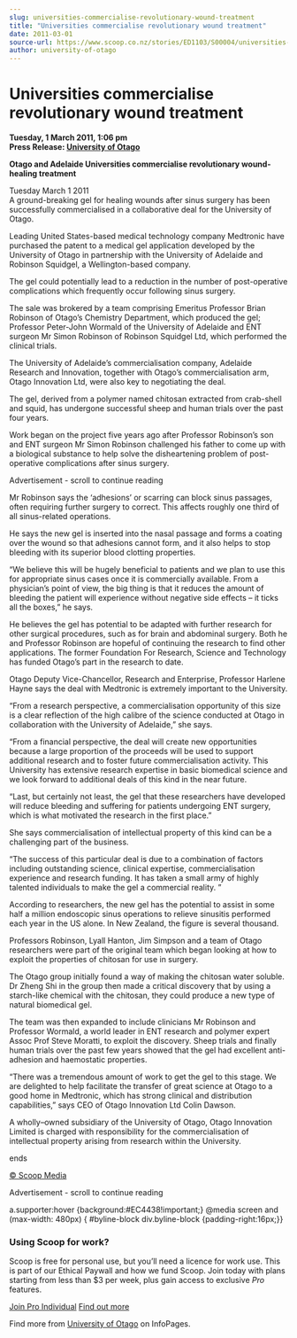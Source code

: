 ```yaml
---
slug: universities-commercialise-revolutionary-wound-treatment
title: "Universities commercialise revolutionary wound treatment"
date: 2011-03-01
source-url: https://www.scoop.co.nz/stories/ED1103/S00004/universities-commercialise-revolutionary-wound-treatment.htm
author: university-of-otago
---
```

Universities commercialise revolutionary wound treatment
========================================================

**Tuesday, 1 March 2011, 1:06 pm**  
**Press Release: [University of Otago](https://info.scoop.co.nz/University_of_Otago)**

**Otago and Adelaide Universities commercialise revolutionary wound-healing treatment**

Tuesday March 1 2011  
A ground-breaking gel for healing wounds after sinus surgery has been successfully commercialised in a collaborative deal for the University of Otago.

Leading United States-based medical technology company Medtronic have purchased the patent to a medical gel application developed by the University of Otago in partnership with the University of Adelaide and Robinson Squidgel, a Wellington-based company.

The gel could potentially lead to a reduction in the number of post-operative complications which frequently occur following sinus surgery.

The sale was brokered by a team comprising Emeritus Professor Brian Robinson of Otago’s Chemistry Department, which produced the gel; Professor Peter-John Wormald of the University of Adelaide and ENT surgeon Mr Simon Robinson of Robinson Squidgel Ltd, which performed the clinical trials.

The University of Adelaide’s commercialisation company, Adelaide Research and Innovation, together with Otago’s commercialisation arm, Otago Innovation Ltd, were also key to negotiating the deal.

The gel, derived from a polymer named chitosan extracted from crab-shell and squid, has undergone successful sheep and human trials over the past four years.

Work began on the project five years ago after Professor Robinson’s son and ENT surgeon Mr Simon Robinson challenged his father to come up with a biological substance to help solve the disheartening problem of post-operative complications after sinus surgery.

Advertisement - scroll to continue reading





Mr Robinson says the ‘adhesions’ or scarring can block sinus passages, often requiring further surgery to correct. This affects roughly one third of all sinus-related operations.

He says the new gel is inserted into the nasal passage and forms a coating over the wound so that adhesions cannot form, and it also helps to stop bleeding with its superior blood clotting properties.

“We believe this will be hugely beneficial to patients and we plan to use this for appropriate sinus cases once it is commercially available. From a physician’s point of view, the big thing is that it reduces the amount of bleeding the patient will experience without negative side effects – it ticks all the boxes,” he says.

He believes the gel has potential to be adapted with further research for other surgical procedures, such as for brain and abdominal surgery. Both he and Professor Robinson are hopeful of continuing the research to find other applications. The former Foundation For Research, Science and Technology has funded Otago’s part in the research to date.

Otago Deputy Vice-Chancellor, Research and Enterprise, Professor Harlene Hayne says the deal with Medtronic is extremely important to the University.

“From a research perspective, a commercialisation opportunity of this size is a clear reflection of the high calibre of the science conducted at Otago in collaboration with the University of Adelaide,” she says.

“From a financial perspective, the deal will create new opportunities because a large proportion of the proceeds will be used to support additional research and to foster future commercialisation activity. This University has extensive research expertise in basic biomedical science and we look forward to additional deals of this kind in the near future.

“Last, but certainly not least, the gel that these researchers have developed will reduce bleeding and suffering for patients undergoing ENT surgery, which is what motivated the research in the first place.”

She says commercialisation of intellectual property of this kind can be a challenging part of the business.

“The success of this particular deal is due to a combination of factors including outstanding science, clinical expertise, commercialisation experience and research funding. It has taken a small army of highly talented individuals to make the gel a commercial reality. ”

According to researchers, the new gel has the potential to assist in some half a million endoscopic sinus operations to relieve sinusitis performed each year in the US alone. In New Zealand, the figure is several thousand.

Professors Robinson, Lyall Hanton, Jim Simpson and a team of Otago researchers were part of the original team which began looking at how to exploit the properties of chitosan for use in surgery.

The Otago group initially found a way of making the chitosan water soluble. Dr Zheng Shi in the group then made a critical discovery that by using a starch-like chemical with the chitosan, they could produce a new type of natural biomedical gel.

The team was then expanded to include clinicians Mr Robinson and Professor Wormald, a world leader in ENT research and polymer expert Assoc Prof Steve Moratti, to exploit the discovery. Sheep trials and finally human trials over the past few years showed that the gel had excellent anti-adhesion and haemostatic properties.

“There was a tremendous amount of work to get the gel to this stage. We are delighted to help facilitate the transfer of great science at Otago to a good home in Medtronic, which has strong clinical and distribution capabilities,” says CEO of Otago Innovation Ltd Colin Dawson.

A wholly–owned subsidiary of the University of Otago, Otago Innovation Limited is charged with responsibility for the commercialisation of intellectual property arising from research within the University.

ends  

[© Scoop Media](http://www.scoop.co.nz/about/terms.html)  

Advertisement - scroll to continue reading



a.supporter:hover {background:#EC4438!important;} @media screen and (max-width: 480px) { #byline-block div.byline-block {padding-right:16px;}}

### Using Scoop for work?

Scoop is free for personal use, but you’ll need a licence for work use. This is part of our Ethical Paywall and how we fund Scoop. Join today with plans starting from less than $3 per week, plus gain access to exclusive _Pro_ features.  
  
[Join Pro Individual](https://pro.scoop.co.nz/Individual/?from=ProIn24) [Find out more](https://pro.scoop.co.nz/using-scoop-for-work/?from=ProIn24)

Find more from [University of Otago](https://info.scoop.co.nz/University_of_Otago) on InfoPages.